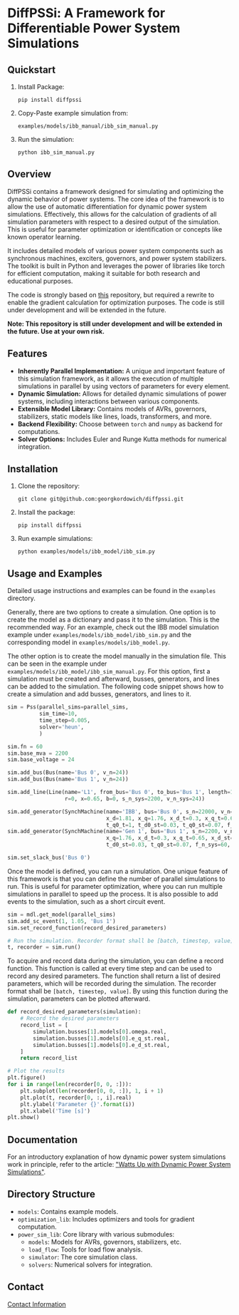 # DiffPSSi: A Framework for Differentiable Power System Simulations
## Quickstart
1. Install Package:
   ```
   pip install diffpssi
   ```
2. Copy-Paste example simulation from:
    ```
    examples/models/ibb_manual/ibb_sim_manual.py
    ```
3. Run the simulation:
    ```
    python ibb_sim_manual.py
    ```

## Overview
DiffPSSi contains a framework designed for simulating and optimizing the dynamic behavior 
of power systems. The core idea of the framework is to allow the use of automatic differentiation for dynamic 
power system simulations. Effectively, this allows for the calculation of gradients of all simulation parameters
with respect to a desired output of the simulation. This is useful for parameter optimization or identification
or concepts like known operator learning.

It includes detailed models of various power system components such as synchronous machines, 
exciters, governors, and power system stabilizers. The toolkit is built in Python and leverages the power of 
libraries like torch for efficient computation, making it suitable for both research and educational purposes.

The code is strongly based on [this](https://github.com/hallvar-h/DynPSSimPy) repository, but required a rewrite to 
enable the gradient calculation for optimization purposes. The code is still under development and will be extended 
in the future.

**Note: This repository is still under development and will be extended in the future. Use at your own risk.**

## Features
- **Inherently Parallel Implementation:** A unique and important feature of this simulation framework, as it allows the execution of multiple simulations in parallel by using vectors of parameters for every element.
- **Dynamic Simulation:** Allows for detailed dynamic simulations of power systems, including interactions between various components.
- **Extensible Model Library:** Contains models of AVRs, governors, stabilizers, static models like lines, loads, transformers, and more.
- **Backend Flexibility:** Choose between `torch` and `numpy` as backend for computations.
- **Solver Options:** Includes Euler and Runge Kutta methods for numerical integration.

## Installation

1. Clone the repository:
   ```
   git clone git@github.com:georgkordowich/diffpssi.git
   ```
2. Install the package:
   ```
   pip install diffpssi
   ```
3. Run example simulations:
   ```
   python examples/models/ibb_model/ibb_sim.py
   ```

## Usage and Examples
Detailed usage instructions and examples can be found in the `examples` directory. 

Generally, there are two options to create a simulation. One option is to create the model as a dictionary and pass it 
to the simulation. This is the recommended way. For an example, check out 
the IBB model simulation example under `examples/models/ibb_model/ibb_sim.py` and the corresponding model 
in `examples/models/ibb_model.py`.

The other option is to create the model manually in the simulation file. This can be seen in the example under
`examples/models/ibb_model/ibb_sim_manual.py`. For this option, first a simulation must be created and afterward,
busses, generators, and lines can be added to the simulation. The following code snippet shows how to create
a simulation and add busses, generators, and lines to it.
```python
sim = Pss(parallel_sims=parallel_sims,
          sim_time=10,
          time_step=0.005,
          solver='heun',
          )

sim.fn = 60
sim.base_mva = 2200
sim.base_voltage = 24

sim.add_bus(Bus(name='Bus 0', v_n=24))
sim.add_bus(Bus(name='Bus 1', v_n=24))

sim.add_line(Line(name='L1', from_bus='Bus 0', to_bus='Bus 1', length=1, s_n=2200, v_n=24, unit='p.u.',
                  r=0, x=0.65, b=0, s_n_sys=2200, v_n_sys=24))

sim.add_generator(SynchMachine(name='IBB', bus='Bus 0', s_n=22000, v_n=24, p=-1998, v=0.995, h=3.5e7, d=0,
                               x_d=1.81, x_q=1.76, x_d_t=0.3, x_q_t=0.65, x_d_st=0.23, x_q_st=0.23, t_d0_t=8.0,
                               t_q0_t=1, t_d0_st=0.03, t_q0_st=0.07, f_n_sys=60, s_n_sys=2200, v_n_sys=24))
sim.add_generator(SynchMachine(name='Gen 1', bus='Bus 1', s_n=2200, v_n=24, p=1998, v=1, h=3.5, d=0, x_d=1.81,
                               x_q=1.76, x_d_t=0.3, x_q_t=0.65, x_d_st=0.23, x_q_st=0.23, t_d0_t=8.0, t_q0_t=1,
                               t_d0_st=0.03, t_q0_st=0.07, f_n_sys=60, s_n_sys=2200, v_n_sys=24))

sim.set_slack_bus('Bus 0')
```

Once the model is defined, you can run a simulation. One unique feature of this framework is that you can define
the number of parallel simulations to run. This is useful for parameter optimization, where you can run multiple
simulations in parallel to speed up the process. It is also possible to add events to the simulation, such as
a short circuit event.
```python
sim = mdl.get_model(parallel_sims)
sim.add_sc_event(1, 1.05, 'Bus 1')
sim.set_record_function(record_desired_parameters)

# Run the simulation. Recorder format shall be [batch, timestep, value]
t, recorder = sim.run()
``` 

To acquire and record data during the simulation, you can define a record function. This function is called
at every time step and can be used to record any desired parameters. The function shall return a list of
desired parameters, which will be recorded during the simulation. The recorder format shall be `[batch, timestep, value]`.
By using this function during the simulation, parameters can be plotted afterward.
```python
def record_desired_parameters(simulation):
    # Record the desired parameters
    record_list = [
        simulation.busses[1].models[0].omega.real,
        simulation.busses[1].models[0].e_q_st.real,
        simulation.busses[1].models[0].e_d_st.real,
    ]
    return record_list

# Plot the results
plt.figure()
for i in range(len(recorder[0, 0, :])):
    plt.subplot(len(recorder[0, 0, :]), 1, i + 1)
    plt.plot(t, recorder[0, :, i].real)
    plt.ylabel('Parameter {}'.format(i))
    plt.xlabel('Time [s]')
plt.show()
```



## Documentation

For an introductory explanation of how dynamic power system simulations work in principle,
refer to the article: ["Watts Up with Dynamic Power System Simulations"](https://medium.com/@georg.kordowich/watts-up-with-dynamic-power-system-simulations-c0f16fc99769).

## Directory Structure

- `models`: Contains example models.
- `optimization_lib`: Includes optimizers and tools for gradient computation.
- `power_sim_lib`: Core library with various submodules:
  - `models`: Models for AVRs, governors, stabilizers, etc.
  - `load_flow`: Tools for load flow analysis.
  - `simulator`: The core simulation class.
  - `solvers`: Numerical solvers for integration.

## Contact
[Contact Information](https://www.ees.tf.fau.de/person/georg-kordowich/)
